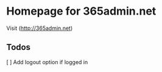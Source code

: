 # Homepage for 365admin.net

Visit (http://365admin.net)

## Todos
[ ] Add logout option if logged in